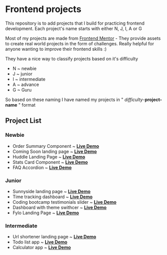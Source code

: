 # Frontend projects

This repository is to add projects that I build for practicing frontend development.
Each project's name starts with either N, J, I, A or G

Most of my projects are made from [Frontend Mentor](https://www.frontendmentor.io/home) - They provide assets to create real world projects in the form of challenges. Really helpful for anyone wanting to improve their frontend skills :)

They have a nice way to classify projects based on it's difficulty

- N ~ newbie
- J ~ junior
- I ~ intermediate
- A ~ advance
- G ~ Guru

So based on these naming I have named my projects in " _difficulty_-**project-name** " format

## Project List

### Newbie

- Order Summary Component ~ [**Live Demo**](https://1hanif1.github.io/Frontend-Projects/N-Order-Summary-Component/)
- Coming Soon landing page ~ [**Live Demo**](https://1hanif1.github.io/Frontend-Projects/N-Coming-Soon-Landing-Page/)
- Huddle Landing Page ~ [**Live Demo**](https://1hanif1.github.io/Frontend-Projects/N-Landing-Page-Single-Section/)
- Stats Card Component ~ [**Live Demo**](https://1hanif1.github.io/Frontend-Projects/N-stats-card-component/)
- FAQ Accordion ~ [**Live Demo**](https://1hanif1.github.io/Frontend-Projects/N-faq-accordion/)

### Junior

- Sunnyside landing page ~ [**Live Demo**](https://1hanif1.github.io/Frontend-Projects/J-Sunny-Side-Landing-Page/)
- Time tracking dashboard ~ [**Live Demo**](https://1hanif1.github.io/Frontend-Projects/J-time-tracking-dashboard/)
- Coding bootcamp testimonials slider ~ [**Live Demo**](https://1hanif1.github.io/Frontend-Projects/J-Coding-bootcamp-testimonials-slider/)
- Dashboard with theme swithcer ~ [**Live Demo**](https://1hanif1.github.io/Frontend-Projects/J-dashboard-with-theme-switcher/)
- Fylo Landing Page ~ [**Live Demo**](https://1hanif1.github.io/Frontend-Projects/J-fylo-landing-page/)

### Intermediate

- Url shortener landing page ~ [**Live Demo**](https://1hanif1.github.io/Frontend-Projects/I-url-shortening-landing-page/)
- Todo list app ~ [**Live Demo**](https://1hanif1.github.io/Frontend-Projects/I-todo-app/)
- Calculator app ~ [**Live Demo**](https://1hanif1.github.io/Frontend-Projects/I-calculator-app/)
